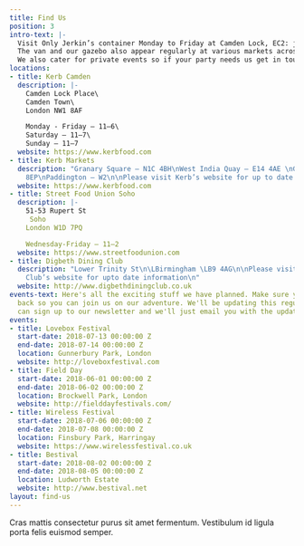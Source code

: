 ```yaml
---
title: Find Us
position: 3
intro-text: |-
  Visit Only Jerkin’s container Monday to Friday at Camden Lock, EC2: just off Camden Market.
  The van and our gazebo also appear regularly at various markets across London including Camden Lock Market on Saturdays and Sunday Keep an eye on social channels for the latest goings on.
  We also cater for private events so if your party needs us get in touch via hello@onlyjerkin.com
locations:
- title: Kerb Camden
  description: |-
    Camden Lock Place\
    Camden Town\
    London NW1 8AF

    Monday - Friday — 11—6\
    Saturday — 11—7\
    Sunday — 11—7
  website: https://www.kerbfood.com
- title: Kerb Markets
  description: "Granary Square — N1C 4BH\nWest India Quay — E14 4AE \nGherkin — EC3A
    8EP\nPaddington — W2\n\nPlease visit Kerb’s website for up to date information"
  website: https://www.kerbfood.com
- title: Street Food Union Soho
  description: |-
    51-53 Rupert St
     Soho
    London W1D 7PQ

    Wednesday-Friday — 11—2
  website: https://www.streetfoodunion.com
- title: Digbeth Dining Club
  description: "Lower Trinity St\n\LBirmingham \LB9 4AG\n\nPlease visit Digbeth Dining
    Club’s website for upto date information\n"
  website: http://www.digbethdiningclub.co.uk
events-text: Here's all the exciting stuff we have planned. Make sure you keep checking
  back so you can join us on our adventure. We'll be updating this regularly or you
  can sign up to our newsletter and we'll just email you with the updates.
events:
- title: Lovebox Festival
  start-date: 2018-07-13 00:00:00 Z
  end-date: 2018-07-14 00:00:00 Z
  location: Gunnerbury Park, London
  website: http://loveboxfestival.com
- title: Field Day
  start-date: 2018-06-01 00:00:00 Z
  end-date: 2018-06-02 00:00:00 Z
  location: Brockwell Park, London
  website: http://fielddayfestivals.com/
- title: Wireless Festival
  start-date: 2018-07-06 00:00:00 Z
  end-date: 2018-07-08 00:00:00 Z
  location: Finsbury Park, Harringay
  website: https://www.wirelessfestival.co.uk
- title: Bestival
  start-date: 2018-08-02 00:00:00 Z
  end-date: 2018-08-05 00:00:00 Z
  location: Ludworth Estate
  website: http://www.bestival.net
layout: find-us
---
```


Cras mattis consectetur purus sit amet fermentum. Vestibulum id ligula porta felis euismod semper.